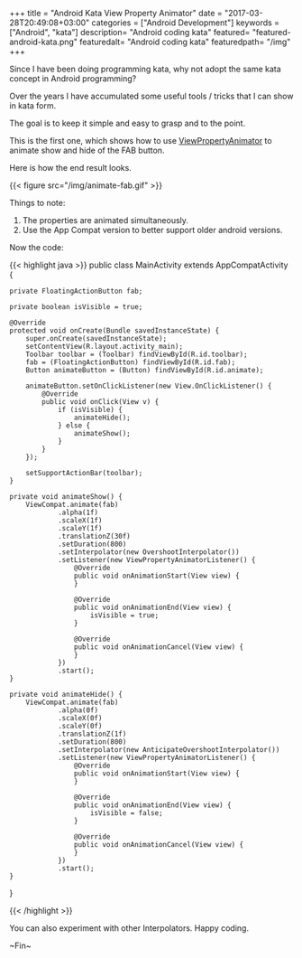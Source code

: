 +++
title = "Android Kata View Property Animator"
date = "2017-03-28T20:49:08+03:00"
categories = ["Android Development"]
keywords = ["Android", "kata"]
description= "Android coding kata"
featured= "featured-android-kata.png"
featuredalt= "Android coding kata"
featuredpath= "/img"
+++

Since I have been doing programming kata, why not adopt the same kata concept in Android programming?

Over the years I have accumulated some useful tools / tricks that I can show in kata form.

The goal is to keep it simple and easy to grasp and to the point.

This is the first one, which shows how to use [ViewPropertyAnimator](https://developer.android.com/reference/android/view/ViewPropertyAnimator.html) to animate show and hide of the FAB button.

Here is how the end result looks.

{{< figure src="/img/animate-fab.gif" >}}

Things to note:

1. The properties are animated simultaneously.
2. Use the App Compat version to better support older android versions.

Now the code:

{{< highlight java >}}
public class MainActivity extends AppCompatActivity {

    private FloatingActionButton fab;

    private boolean isVisible = true;

    @Override
    protected void onCreate(Bundle savedInstanceState) {
        super.onCreate(savedInstanceState);
        setContentView(R.layout.activity_main);
        Toolbar toolbar = (Toolbar) findViewById(R.id.toolbar);
        fab = (FloatingActionButton) findViewById(R.id.fab);
        Button animateButton = (Button) findViewById(R.id.animate);

        animateButton.setOnClickListener(new View.OnClickListener() {
            @Override
            public void onClick(View v) {
                if (isVisible) {
                    animateHide();
                } else {
                    animateShow();
                }
            }
        });

        setSupportActionBar(toolbar);
    }

    private void animateShow() {
        ViewCompat.animate(fab)
                .alpha(1f)
                .scaleX(1f)
                .scaleY(1f)
                .translationZ(30f)
                .setDuration(800)
                .setInterpolator(new OvershootInterpolator())
                .setListener(new ViewPropertyAnimatorListener() {
                    @Override
                    public void onAnimationStart(View view) {
                    }

                    @Override
                    public void onAnimationEnd(View view) {
                        isVisible = true;
                    }

                    @Override
                    public void onAnimationCancel(View view) {
                    }
                })
                .start();
    }

    private void animateHide() {
        ViewCompat.animate(fab)
                .alpha(0f)
                .scaleX(0f)
                .scaleY(0f)
                .translationZ(1f)
                .setDuration(800)
                .setInterpolator(new AnticipateOvershootInterpolator())
                .setListener(new ViewPropertyAnimatorListener() {
                    @Override
                    public void onAnimationStart(View view) {
                    }

                    @Override
                    public void onAnimationEnd(View view) {
                        isVisible = false;
                    }

                    @Override
                    public void onAnimationCancel(View view) {
                    }
                })
                .start();
    }
}

{{< /highlight >}}

You can also experiment with other Interpolators. Happy coding.

~Fin~

